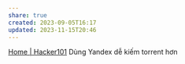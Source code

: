 ```yaml
---
share: true
created: 2023-09-05T16:17
updated: 2023-11-15T20:46
---
```


[Home | Hacker101](https://www.hacker101.com/)
Dùng Yandex dễ kiếm torrent hơn